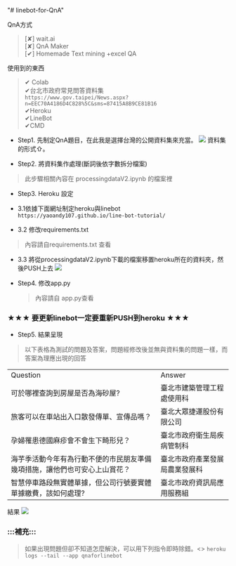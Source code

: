 "# linebot-for-QnA" 

QnA方式<br>
>[✘] wait.ai <br>
>[✘] QnA Maker<br>
>[✔] Homemade Text mining +excel QA<br>

使用到的東西<br>
>✔ Colab<br>
>✔台北市政府常見問答資料集<br>
```https://www.gov.taipei/News.aspx?n=EEC70A4186D4C828%5C&sms=87415A8B9CE81B16```<br>
>✔Heroku<br>
>✔LineBot<br>
>✔CMD<br>

* Step1. 先制定QnA題目，在此我是選擇台灣的公開資料集來充當。
![]( https://github.com/HsinTieh/linebot-for-QnA/blob/master/img/dataset.png) 
資料集的形式⇧。

* Step2. 將資料集作處理(斷詞後依字數拆分檔案)
>此步驟相關內容在 processingdataV2.ipynb 的檔案裡
   
* Step3. Heroku 設定
 * 3.1依據下面網址制定heroku與linebot<br>
```https://yaoandy107.github.io/line-bot-tutorial/```

 * 3.2 修改requirements.txt
 >內容請自requirements.txt 查看

 * 3.3 將從processingdataV2.ipynb下載的檔案移置heroku所在的資料夾，然後PUSH上去
 ![](https://github.com/HsinTieh/linebot-for-QnA/blob/master/img/move.png)

* Step4. 修改app.py
  >內容請自 app.py查看

    
 ### ★★★ 要更新linebot一定要重新PUSH到heroku ★★★

* Step5. 結果呈現
>以下表格為測試的問題及答案，問題經修改後並無與資料集的問題一樣，而答案為理應出現的回答
<table>
    <tr>
        <td>Question</td>
        <td>Answer</td>
    </tr>
     <tr>
        <td>可於哪裡查詢到房屋是否為海砂屋?	</td>
        <td>臺北市建築管理工程處使用科</td>
    </tr>
     <tr>
        <td>旅客可以在車站出入口散發傳單、宣傳品嗎？</td>
        <td>臺北大眾捷運股份有限公司</td>
    </tr>
     <tr>
        <td>孕婦罹患德國麻疹會不會生下畸形兒？</td>
        <td>臺北市政府衛生局疾病管制科</td>
    </tr>
      <tr>
        <td>海芋季活動今年有為行動不便的市民朋友準備幾項措施，讓他們也可安心上山賞花？</td>
        <td>臺北市政府產業發展局農業發展科</td>
    </tr>
      <tr>
        <td>智慧停車路段無實體單據，但公司行號要實體單據繳費，該如何處理?</td>
        <td>臺北市政府資訊局應用服務組</td>
    </tr>
</table>


結果
![](https://github.com/HsinTieh/linebot-for-QnA/blob/master/img/lineshow.png)

### :::補充:::
>如果出現問題但卻不知道怎麼解決，可以用下列指令即時除錯。<>
```heroku logs --tail --app qnaforlinebot```
 
